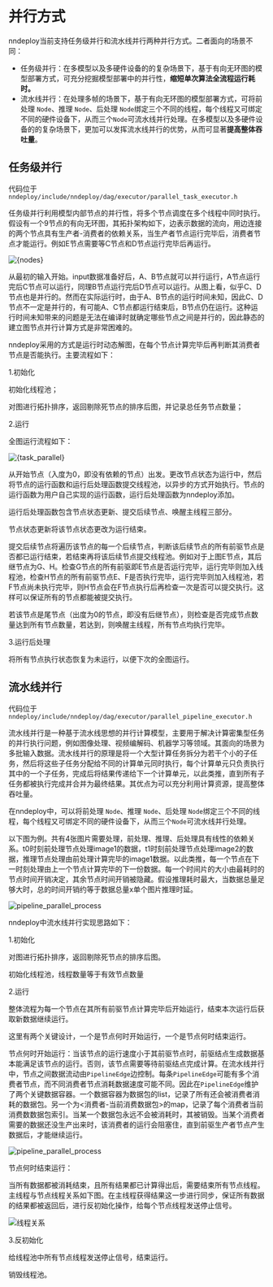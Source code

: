 # 并行方式

nndeploy当前支持任务级并行和流水线并行两种并行方式。二者面向的场景不同：

+   任务级并行：在多模型以及多硬件设备的的复杂场景下，基于有向无环图的模型部署方式，可充分挖掘模型部署中的并行性，**缩短单次算法全流程运行耗时。**
+   流水线并行：在处理多帧的场景下，基于有向无环图的模型部署方式，可将前处理 `Node`、推理 `Node`、后处理 `Node`绑定三个不同的线程，每个线程又可绑定不同的硬件设备下，从而三个`Node`可流水线并行处理。在多模型以及多硬件设备的的复杂场景下，更加可以发挥流水线并行的优势，从而可显著**提高整体吞吐量**。

## 任务级并行

代码位于`nndeploy/include/nndeploy/dag/executor/parallel_task_executor.h`

任务级并行利用模型内部节点的并行性，将多个节点调度在多个线程中同时执行。假设有一个9节点的有向无环图，其拓扑架构如下，边表示数据的流向，用边连接的两个节点具有生产者-消费者的依赖关系，当生产者节点运行完毕后，消费者节点才能运行。例如E节点需要等C节点和D节点运行完毕后再运行。

![{nodes}](../../image/architecture_guide/nodes.png)

从最初的输入开始。input数据准备好后，A、B节点就可以并行运行，A节点运行完后C节点可以运行，同理B节点运行完后D节点可以运行。从图上看，似乎C、D节点也是并行的。然而在实际运行时，由于A、B节点的运行时间未知，因此C、D节点不一定是并行的，有可能A、C节点都运行结束后，B节点仍在运行。这种运行时间未知带来的问题是无法在编译时就确定哪些节点之间是并行的，因此静态的建立图节点并行计算方式是非常困难的。

nndeploy采用的方式是运行时动态解图，在每个节点计算完毕后再判断其消费者节点是否能执行。主要流程如下：

1.初始化

初始化线程池；

对图进行拓扑排序，返回剔除死节点的排序后图，并记录总任务节点数量；

2.运行

全图运行流程如下：

![{task_parallel}](../../image/architecture_guide/task_parallel_process.png)

从开始节点（入度为0，即没有依赖的节点）出发。更改节点状态为运行中，然后将节点的运行函数和运行后处理函数提交线程池，以异步的方式开始执行。节点的运行函数为用户自己实现的运行函数，运行后处理函数为nndeploy添加。

运行后处理函数包含节点状态更新、提交后续节点、唤醒主线程三部分。

节点状态更新将该节点状态更改为运行结束。

提交后续节点将遍历该节点的每一个后续节点，判断该后续节点的所有前驱节点是否都已运行结束，若结束再将该后续节点提交线程池。例如对于上图E节点，其后继节点为G、H。检查G节点的所有前驱即E节点是否运行完毕，运行完毕则加入线程池，检查H节点的所有前驱节点E、F是否执行完毕，运行完毕则加入线程池，若F节点尚未执行完毕，则H节点会在F节点执行后再检查一次是否可以提交执行。这样可以保证所有的节点都能被提交执行。

若该节点是尾节点（出度为0的节点，即没有后继节点），则检查是否完成节点数量达到所有节点数量，若达到，则唤醒主线程，所有节点均执行完毕。

3.运行后处理

将所有节点执行状态恢复为未运行，以便下次的全图运行。



## 流水线并行

 代码位于`nndeploy/include/nndeploy/dag/executor/parallel_pipeline_executor.h`

流水线并行是一种基于流水线思想的并行计算模型，主要用于解决计算密集型任务的并行执行问题，例如图像处理、视频编解码、机器学习等领域。其面向的场景为多批输入数据。流水线并行的原理是将一个大型计算任务拆分为若干个小的子任务，然后将这些子任务分配给不同的计算单元同时执行，每个计算单元只负责执行其中的一个子任务，完成后将结果传递给下一个计算单元，以此类推，直到所有子任务都被执行完成并合并为最终结果。其优点为可以充分利用计算资源，提高整体吞吐量。

在nndeploy中，可以将前处理 `Node`、推理 `Node`、后处理 `Node`绑定三个不同的线程，每个线程又可绑定不同的硬件设备下，从而三个`Node`可流水线并行处理。

以下图为例。共有4张图片需要处理，前处理、推理、后处理具有线性的依赖关系。t0时刻前处理节点处理image1的数据，t1时刻前处理节点处理image2的数据，推理节点处理由前处理计算完毕的image1数据。以此类推，每一个节点在下一时刻处理由上一个节点计算完毕的下一份数据。每一个时间片的大小由最耗时的节点时间开销决定，其余节点时间开销被隐藏。假设推理耗时最大，当数据总量足够大时，总的时间开销约等于数据总量x单个图片推理时延。

![pipeline_parallel_process](../../image/architecture_guide/pipeline_parallel_process.png)

nndeploy中流水线并行实现思路如下：

1.初始化

对图进行拓扑排序，返回剔除死节点的排序后图。

初始化线程池，线程数量等于有效节点数量

2.运行

整体流程为每一个节点在其所有前驱节点计算完毕后开始运行，结束本次运行后获取新数据继续运行。

这里有两个关键设计，一个是节点何时开始运行，一个是节点何时结束运行。

节点何时开始运行：当该节点的运行速度小于其前驱节点时，前驱结点生成数据基本能满足该节点的运行。否则，该节点需要等待前驱结点完成计算。在流水线并行中，节点之间数据流动由`PipelineEdge`边控制。每条`PipelineEdge`可能有多个消费者节点，而不同消费者节点消耗数据速度可能不同。因此在`PipelineEdge`维护了两个关键数据容器。一个数据容器为数据包的list，记录了所有还会被消费者消耗的数据包。另一个为<消费者-当前消费数据包>的map，记录了每个消费者当前消费数数据包索引。当某一个数据包永远不会被消耗时，其被销毁。当某个消费者需要的数据还没生产出来时，该消费者的运行会阻塞住，直到前驱生产者节点产生数据后，才能继续运行。

![pipeline_parallel_process](../../image/architecture_guide/pipeline_edge.png)

节点何时结束运行：

当所有数据都被消耗结束，且所有结果都已计算得出后，需要结束所有节点线程。主线程与节点线程关系如下图。在主线程获得结果这一步进行同步，保证所有数据的结果都被返回后，进行反初始化操作，给每个节点线程发送停止信号。

![线程关系](../../image/architecture_guide/pipeline_thread.png)

3.反初始化

给线程池中所有节点线程发送停止信号，结束运行。

销毁线程池。